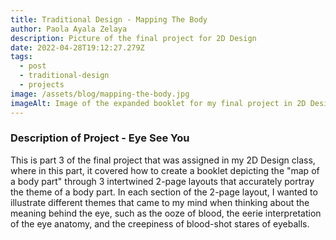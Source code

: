 ```yaml
---
title: Traditional Design - Mapping The Body
author: Paola Ayala Zelaya
description: Picture of the final project for 2D Design
date: 2022-04-28T19:12:27.279Z
tags:
  - post
  - traditional-design
  - projects
image: /assets/blog/mapping-the-body.jpg
imageAlt: Image of the expanded booklet for my final project in 2D Design
---
```

### Description of Project - Eye See You

This is part 3 of the final project that was assigned in my 2D Design class, where in this part, it covered how to create a booklet depicting the "map of a body part" through 3 intertwined 2-page layouts that accurately portray the theme of a body part. In each section of the 2-page layout, I wanted to illustrate different themes that came to my mind when thinking about the meaning behind the eye, such as the ooze of blood, the eerie interpretation of the eye anatomy, and the creepiness of blood-shot stares of eyeballs.